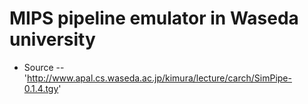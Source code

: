# MIPS pipeline emulator in Waseda university

- Source
-- 'http://www.apal.cs.waseda.ac.jp/kimura/lecture/carch/SimPipe-0.1.4.tgy'
